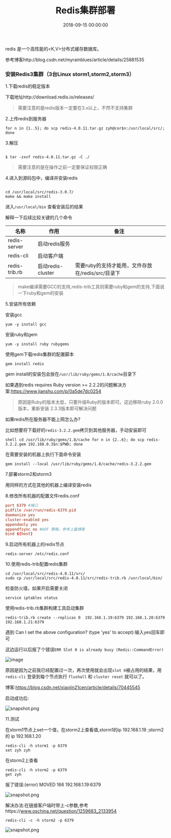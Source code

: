﻿---
layout: post
title: Redis集群部署
date: 2018-09-15 00:00:00
categories: 后端
tags: Redis
---

redis 是一个高性能的<K,V>分布式缓存数据库。

参考博客http://blog.csdn.net/myrainblues/article/details/25881535

### 安装Redis3集群（3台Linux storm1,storm2,storm3）

1.下载redis的稳定版本

下载地址http://download.redis.io/releases/

> 需要注意的是redis版本一定要在3.x以上，不然不支持集群

2.上传redis到服务器

```shell 
for n in {1..5}; do scp redis-4.0.11.tar.gz zyh@cor$n:/usr/local/src/; done
```

3.解压

```shell

$ tar -zxvf redis-4.0.11.tar.gz -C ./

```

> 需要注意的是在操作之前一定要保证权限正确

4.进入到源码包中，编译并安装redis

```shell

cd /usr/local/src/redis-3.0.7/
make && make install
```

进入``/usr/local/bin`` 查看安装后的结果

解释一下后续比较关键的几个命令

名称|作用|备注
---|---|---
redis-server | 启动redis服务
redis-cli | 启动客户端
redis-trib.rb | 启动redis-cluster | 需要ruby的支持才能用，文件存放在/redis/src/目录下

> make编译需要GCC的支持,redis-trib工具则需要ruby和gem的支持,下面说一下ruby和gem的安装

5.安装所有依赖

安装gcc

```shell
yum -y install gcc
```

安装ruby和gem

```shell
yum -y install ruby rubygems
```

使用gem下载redis集群的配置脚本

```shell
gem install redis
```

gem install的安装包会放在``/usr/lib/ruby/gems/1.8/cache``目录下

如果遇到redis requires Ruby version >= 2.2.2的问题解决方案:https://www.jianshu.com/p/0a5de7dc0254

> 原因是Ruby的版本太低，只要升级Ruby的版本即可。这边移除ruby 2.0.0版本，重新安装 2.3.3版本即可解决问题

如果redis所在服务器不能上网怎么办?

比如想要将下载好的``redis-3.2.2.gem``拷贝到其他服务器，手动安装即可

``shell
cd /usr/lib/ruby/gems/1.8/cache
for n in {2..6}; do scp redis-3.2.2.gem 192.168.0.3$n:$PWD; done
``

在需要安装的机器上执行下面命令安装

```shell
gem install --local /usr/lib/ruby/gems/1.8/cache/redis-3.2.2.gem
```

7.部署storm2和storm3

用同样的方式在其他的机器上编译安装redis

8.修改所有机器的配置文件redis.conf

```conf
port 6379 #端口
pidfile /var/run/redis-6379.pid 
daemonize yes
cluster-enabled yes
appendonly yes
appendfsync no #AOF 策略，参考上篇博客
bind ${host}
```

9.启动所有机器上的redis节点

```shell
redis-server /etc/redis.conf
```

10.使用redis-trib配置redis集群

```shell
cd /usr/local/src/redis-4.0.11/src/
sudo cp /usr/local/src/redis-4.0.11/src/redis-trib.rb /usr/local/bin/
```

检查防火墙，如果开启需要关闭

```shell
service iptables status
```

使用redis-trib.rb集群构建工具启动集群

```shell
redis-trib.rb create --replicas 0  192.168.1.19:6379 192.168.1.20:6379 192.168.1.21:6379
```

遇到 Can I set the above configuration? (type 'yes' to accept):输入yes回车即可

这边运行以后报了个错误``ERR Slot 0 is already busy (Redis::CommandError)``

![image](https://i.loli.net/2019/07/02/5d1aafd7203d455027.jpg)

原因是因为之前我已经配置过一次，再次使用就会出现``slot 0``被占用的结果，用``redis-cli`` 登录到每个节点执行  ``flushall``  和 ``cluster reset``  就可以了。

博客:https://blog.csdn.net/xiaojin21cen/article/details/70445545

启动成功后:

![snapshot.png](https://i.loli.net/2018/12/02/5c033cda85ac2.png)

11.测试

在storm1节点上set一个值，在storm2上查看值,storm1的ip 192.168.1.19 ;storm2的 ip 192.168.1.20

```shell
redis-cli -h storm1 -p 6379
set zyh zyh
```

在storm2上查看

```shell
redis-cli -h storm2 -p 6379
get zyh
```

报了错误:(error) MOVED 166 192.168.1.19:6379

![snapshot.png](https://i.loli.net/2018/12/02/5c033dbda6c1c.png)

解决办法:在链接客户端时带上-c参数,参考https://www.oschina.net/question/1259683_2133954

```shell
redis-cli -c -h storm2 -p 6379
```

![snapshot.png](https://i.loli.net/2018/12/02/5c0344e7ce059.png)